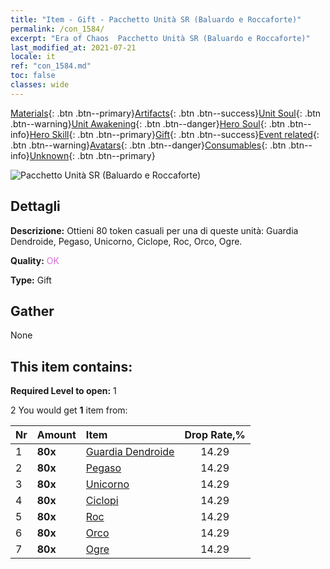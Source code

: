 ```yaml
---
title: "Item - Gift - Pacchetto Unità SR (Baluardo e Roccaforte)"
permalink: /con_1584/
excerpt: "Era of Chaos  Pacchetto Unità SR (Baluardo e Roccaforte)"
last_modified_at: 2021-07-21
locale: it
ref: "con_1584.md"
toc: false
classes: wide
---
```

 [Materials](/ItemsIT/){: .btn .btn--primary}[Artifacts](/ItemsIT/Artifacts/){: .btn .btn--success}[Unit Soul](/ItemsIT/UnitSoul/){: .btn .btn--warning}[Unit Awakening](/ItemsIT/UnitAwakening/){: .btn .btn--danger}[Hero Soul](/ItemsIT/HeroSoul/){: .btn .btn--info}[Hero Skill](/ItemsIT/HeroSkill/){: .btn .btn--primary}[Gift](/ItemsIT/Gift/){: .btn .btn--success}[Event related](/ItemsIT/Events/){: .btn .btn--warning}[Avatars](/ItemsIT/Avatars/){: .btn .btn--danger}[Consumables](/ItemsIT/Consumables/){: .btn .btn--info}[Unknown](/ItemsIT/Unknown/){: .btn .btn--primary}

 ![Pacchetto Unità SR (Baluardo e Roccaforte)](/images/t/i_907200.png)

## Dettagli
 **Descrizione:** Ottieni 80 token casuali per una di queste unità: Guardia Dendroide, Pegaso, Unicorno, Ciclope, Roc, Orco, Ogre.

 **Quality:** <span style="color: #DA70D6">OK</span>

 **Type:** Gift

## Gather

  None

## This item contains:

 **Required Level to open:** 1

 2 You would get **1** item  from:

  | Nr | Amount |     Item    | Drop Rate,% |
  |:---|:-------|:------------|:---------:|
  | 1 |  **80x** | [Guardia Dendroide](/ItemsIT/unt_203/) | 14.29 | 
  | 2 |  **80x** | [Pegaso](/ItemsIT/unt_202/) | 14.29 | 
  | 3 |  **80x** | [Unicorno](/ItemsIT/unt_204/) | 14.29 | 
  | 4 |  **80x** | [Ciclopi](/ItemsIT/unt_222/) | 14.29 | 
  | 5 |  **80x** | [Roc](/ItemsIT/unt_221/) | 14.29 | 
  | 6 |  **80x** | [Orco](/ItemsIT/unt_219/) | 14.29 | 
  | 7 |  **80x** | [Ogre](/ItemsIT/unt_220/) | 14.29 | 
